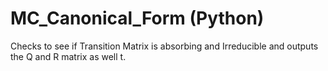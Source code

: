 # MC_Canonical_Form (Python)
Checks to see if Transition Matrix is absorbing and Irreducible and outputs the Q and R matrix as well t.

